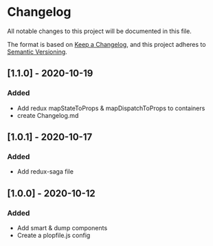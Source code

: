 # Changelog
All notable changes to this project will be documented in this file.

The format is based on [Keep a Changelog](https://keepachangelog.com/en/1.0.0/),
and this project adheres to [Semantic Versioning](https://semver.org/spec/v2.0.0.html).

## [1.1.0] - 2020-10-19
### Added
- Add redux mapStateToProps & mapDispatchToProps to containers
- create Changelog.md

## [1.0.1] - 2020-10-17
### Added
- Add redux-saga file

## [1.0.0] - 2020-10-12
### Added
- Add smart & dump components
- Create a plopfile.js config
